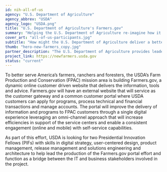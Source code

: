```yaml
---
id: nih-all-of-us
agency: "U.S. Department of Agriculture"
agency_abbrev: "USDA"
agency_logo: "USDA.png"
title: "U.S. Department of Agriculture's Farmers.gov"
summary: "Helping the U.S. Department of Agriculture re-imagine how it engages with its customers: America’s farmers, ranchers, conservationists, and private foresters"
cover_art: "all-of-us-participants.jpg"
subtitle: "How might the U.S. Department of Agriculture deliver a better experience for America's farmers?"
thumb: "hero-new-farmers_copy.jpg"
partner_description: "The U.S. Department of Agriculture provides leadership on food, agriculture, natural resources, rural development, nutrition, and related issues based on public policy, the best available science, and effective management."
project_link: https://newfarmers.usda.gov
status: "current"
---
```

To better serve America’s farmers, ranchers and foresters, the USDA’s Farm Production and Conservation (FPAC) mission area is building Farmers.gov, a dynamic online customer driven website that delivers the information, tools and advice. Farmers.gov will have an external website that will service as the customer gateway and a common customer portal where USDA customers can apply for programs, process technical and financial transactions and manage accounts. The portal will improve the delivery of information and programs to FPAC customers through a single digital experience leveraging an omni-channel approach that will increase efficiencies in support of the service centers and enable a consistent engagement (online and mobile) with self-service capabilities.

As part of this effort, USDA is looking for two Presidential Innovation Fellows (PIFs) with skills in digital strategy, user-centered design, product management, release management and solutions engineering and architecture to help lead the production of the Farmers.gov portal effort and function as a bridge between the IT and business stakeholders involved in the project.
